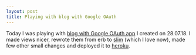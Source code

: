 ```yaml
---
layout: post
title: Playing with blog with Google OAuth
---
```

Today I was playing with [blog with Google OAuth app](https://github.com/KubaSemczuk/blog-with-Google-oauth) I created on 28.07.18. I made views nicer, rewrote them from erb to [slim](http://slim-lang.com/) (which I love now), made few other small changes and deployed it to [heroku](https://simple-blog-with-google-oauth.herokuapp.com/).
